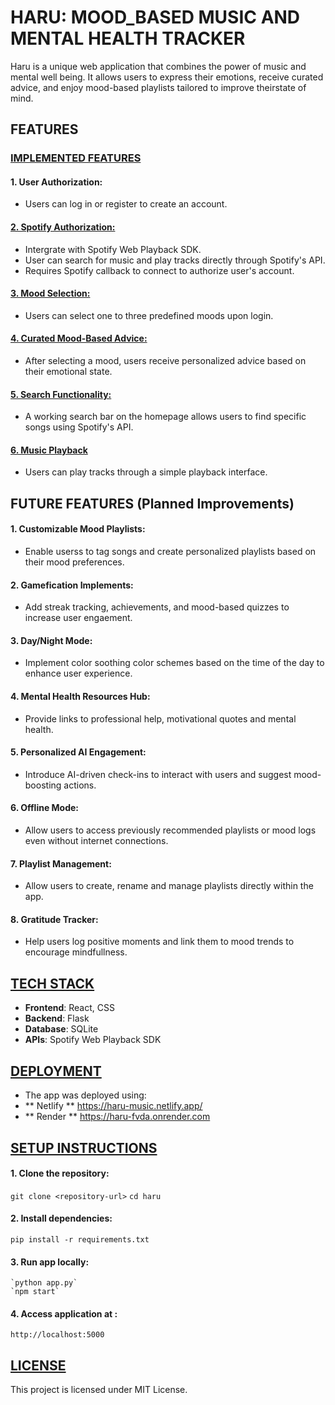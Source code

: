 # **HARU: MOOD_BASED MUSIC AND MENTAL HEALTH TRACKER**

Haru is a unique web application that combines the power of music and mental well being. 
It allows users to express their emotions, receive curated advice, and enjoy mood-based playlists tailored 
to improve theirstate of mind.

## **FEATURES**

### <u>**IMPLEMENTED FEATURES**</u>
#### **1. User Authorization:**
  * Users can log in or register to create an account.

#### <u>**2. Spotify Authorization:**</u>
  * Intergrate with Spotify Web Playback SDK.
  * User can search for music and play tracks directly through Spotify's API.
  * Requires Spotify callback to connect to authorize user's account.

#### <u>**3. Mood Selection:**</u>
  * Users can select one to three predefined moods upon login.

#### <u>**4. Curated Mood-Based Advice:**</u>
  * After selecting a mood, users receive personalized advice based on their emotional state.

#### <u>**5. Search Functionality:**</u>
  * A working search bar on the homepage allows users to find specific songs using Spotify's API.

#### <u>**6. Music Playback**</u>
  * Users can play tracks through a simple playback interface.


## **FUTURE FEATURES (Planned Improvements)**

#### **1. Customizable Mood Playlists:**
  * Enable userss to tag songs and create personalized playlists based on their mood preferences.

#### **2. Gamefication Implements:**
  * Add streak tracking, achievements, and mood-based quizzes to increase user engaement.

#### **3. Day/Night Mode:**
  * Implement color soothing color schemes based on the time of the day to enhance user experience.

#### **4. Mental Health Resources Hub:** 
  * Provide links to professional help, motivational quotes and mental health.

#### **5. Personalized AI Engagement:**
  * Introduce AI-driven check-ins to interact with users and suggest mood-boosting actions.

#### **6. Offline Mode:**
  * Allow users to access previously recommended playlists or mood logs even without internet connections.

#### **7. Playlist Management:**
   * Allow users to create, rename and manage playlists directly within the app.

#### **8. Gratitude Tracker:**
   * Help users log positive moments and link them to mood trends to encourage mindfullness.


## <u>**TECH STACK**</u>
 *  **Frontend**: React, CSS
 *  **Backend**: Flask
 *  **Database**: SQLite
 *  **APIs**: Spotify Web Playback SDK


## <u>**DEPLOYMENT**</u>
 * The app was deployed using:
  * ** Netlify ** https://haru-music.netlify.app/
  * ** Render ** https://haru-fvda.onrender.com


## <u>**SETUP INSTRUCTIONS**</u>
 #### **1. Clone the repository:**
   `git clone <repository-url>`
   `cd haru`

 #### **2. Install dependencies:**
   `pip install -r requirements.txt`

 #### **3. Run app locally:**
    `python app.py`
    `npm start`

 #### **4. Access application at :**
    http://localhost:5000


## <u>**LICENSE**</u>

 This project is licensed under MIT License.
